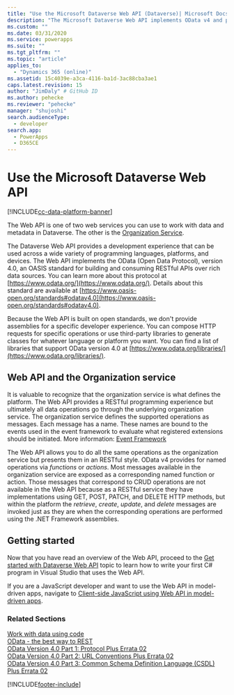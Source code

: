 ```yaml
---
title: "Use the Microsoft Dataverse Web API (Dataverse)| Microsoft Docs"
description: "The Microsoft Dataverse Web API implements OData v4 and provides a development experience that can be used across a wide variety of programming languages, platforms, and devices"
ms.custom: ""
ms.date: 03/31/2020
ms.service: powerapps
ms.suite: ""
ms.tgt_pltfrm: ""
ms.topic: "article"
applies_to: 
  - "Dynamics 365 (online)"
ms.assetid: 15c4039e-a3ca-4116-ba1d-3ac88cba3ae1
caps.latest.revision: 15
author: "JimDaly" # GitHub ID
ms.author: pehecke
ms.reviewer: "pehecke"
manager: "shujoshi"
search.audienceType: 
  - developer
search.app: 
  - PowerApps
  - D365CE
---
```

# Use the Microsoft Dataverse Web API

[!INCLUDE[cc-data-platform-banner](../../../includes/cc-data-platform-banner.md)]

The Web API is one of two web services you can use to work with data and metadata in Dataverse. The other is the [Organization Service](../org-service/overview.md).

The Dataverse Web API provides a development experience that can be used across a wide variety of programming languages, platforms, and devices. The Web API implements the OData (Open Data Protocol), version 4.0, an OASIS standard for building and consuming RESTful APIs over rich data sources. You can learn more about this protocol at [https://www.odata.org/](https://www.odata.org/). Details about this standard are available at [https://www.oasis-open.org/standards#odatav4.0](https://www.oasis-open.org/standards#odatav4.0). 


Because the Web API is built on open standards, we don't provide assemblies for a specific developer experience. You can compose HTTP requests for specific operations or use third-party libraries to generate classes for whatever language or platform you want. You can find a list of libraries that support OData version 4.0 at [https://www.odata.org/libraries/](https://www.odata.org/libraries/).  

## Web API and the Organization service

It is valuable to recognize that the organization service is what defines the platform. The Web API provides a RESTful programming experience but ultimately all data operations go through the underlying organization service. The organization service defines the supported operations as messages. Each message has a name. These names are bound to the events used in the event framework to evaluate what registered extensions should be initiated. More information: [Event Framework](../event-framework.md)

The Web API allows you to do all the same operations as the organization service but presents them in an RESTful style. OData v4 provides for named operations via *functions* or *actions*. Most messages available in the organization service are exposed as a corresponding named function or action. Those messages that correspond to CRUD operations are not available in the Web API because as a RESTful service they have implementations using GET, POST, PATCH, and DELETE HTTP methods, but within the platform the *retrieve*, *create*, *update*, and *delete* messages are invoked just as they are when the corresponding operations are performed using the .NET Framework assemblies.

## Getting started

Now that you have read an overview of the Web API, proceed to the [Get started with Dataverse Web API](get-started-dynamics-365-web-api-csharp.md) topic to learn how to write your first C# program in Visual Studio that uses the Web API.

If you are a JavaScript developer and want to use the Web API in model-driven apps, navigate to [Client-side JavaScript using Web API in model-driven apps](get-started-web-api-client-side-javascript.md).
  
### Related Sections

[Work with data using code](../work-with-data.md)<br />
[OData - the best way to REST](https://www.odata.org/)<br />
[OData Version 4.0 Part 1: Protocol Plus Errata 02](https://docs.oasis-open.org/odata/odata/v4.0/odata-v4.0-part1-protocol.html)<br />
[OData Version 4.0 Part 2: URL Conventions Plus Errata 02](https://docs.oasis-open.org/odata/odata/v4.0/odata-v4.0-part2-url-conventions.html)<br />
[OData Version 4.0 Part 3: Common Schema Definition Language (CSDL) Plus Errata 02](https://docs.oasis-open.org/odata/odata/v4.0/odata-v4.0-part3-csdl.html)


[!INCLUDE[footer-include](../../../includes/footer-banner.md)]